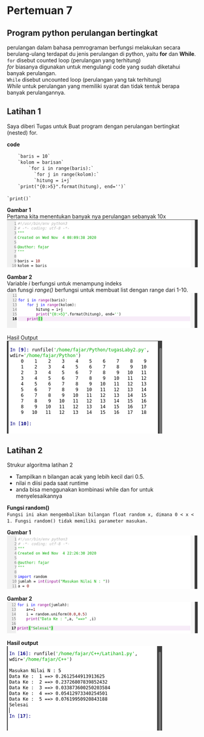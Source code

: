 # Pertemuan 7


## Program python perulangan bertingkat

perulangan dalam bahasa pemrograman berfungsi melakukan secara berulang-ulang terdapat du jenis perulangan di python, yaitu **for** dan **While**. <br>
`for` disebut counted loop (perulangan yang terhitung)<br>
*for* biasanya digunakan untuk mengulangi code yang sudah diketahui banyak perulangan.<br>
`While` disebut uncounted loop (perulangan yang tak terhitung)<br>
*While* untuk perulangan yang memiliki syarat dan tidak tentuk berapa banyak perulangannya.



## Latihan 1
  Saya diberi Tugas untuk Buat program dengan perulangan bertingkat (nested) for.

**code**

        `baris = 10`
        `kolom = barisan`
            `for i in range(baris):`
              `for j in range(kolom):`
              `hitung = i+j`
        `print("{0:>5}".format(hitung), end='')`

    `print()`



**Gambar 1**<br>
Pertama kita menentukan banyak nya perulangan sebanyak 10x<br>
![01.png](/gambar1/01.png)

**Gambar 2**<br>
Variable *i* berfungsi untuk menampung indeks<br>
dan funsgi *range()* berfungsi untuk membuat list dengan range dari 1-10.<br>
![02.png](/gambar1/02.png)

Hasil Output<br> 
![03.png](/gambar1/03.png)<br>



## Latihan 2

Strukur algoritma latihan 2<br>

- Tampilkan n bilangan acak yang lebih kecil dari 0.5.
- nilai n diisi pada saat runtime
- anda bisa menggunakan kombinasi while dan for untuk menyelesaikannya<br>

**Fungsi random()** <br>`Fungsi ini akan mengembalikan bilangan float random x, dimana 0 < x < 1. Fungsi random() tidak memiliki parameter masukan.`<br>

**Gambar 1**<br>
![01.png](/gambar2/01.png)

**Gambar 2**<br>
![02.png](/gambar2/02.png)

**Hasil output**<br>
![03.png](/gambar2/03.png)




